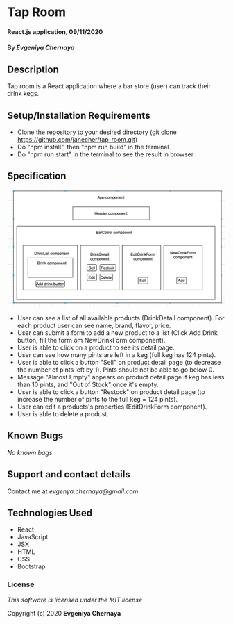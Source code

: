 # Tap Room

#### React.js application, 09/11/2020

#### By _**Evgeniya Chernaya**_

## Description

Tap room is a React application where a bar store (user) can track their drink kegs.

## Setup/Installation Requirements

* Clone the repository to your desired directory (git clone https://github.com/janecher/tap-room.git)
* Do "npm install", then "npm run build" in the terminal
* Do "npm run start" in the terminal to see the result in browser

## Specification

<img src="README-images/component-tree.png"/><br>

- User can see a list of all available products (DrinkDetail component). For each product user can see name, brand, flavor, price.
- User can submit a form to add a new product to a list (Click Add Drink button, fill the form om NewDrinkForm component).
- User is able to click on a product to see its detail page.
- User can see how many pints are left in a keg (full keg has 124 pints).
- User is able to click a button "Sell" on product detail page (to decrease the number of pints left by 1). Pints should not be able to go below 0.
- Message "Almost Empty" appears on product detail page if keg has less than 10 pints, and "Out of Stock" once it's empty.
- User is able to click a button "Restock" on product detail page (to increase the number of pints to the full keg = 124 pints).
- User can edit a products's properties (EditDrinkForm component).
- User is able to delete a produst.

## Known Bugs

_No known bags_

## Support and contact details

Contact me at _evgenya.chernaya@gmail.com_

## Technologies Used

  * React
  * JavaScript
  * JSX
  * HTML
  * CSS
  * Bootstrap

### License

_This software is licensed under the MIT license_

Copyright (c) 2020 **Evgeniya Chernaya**